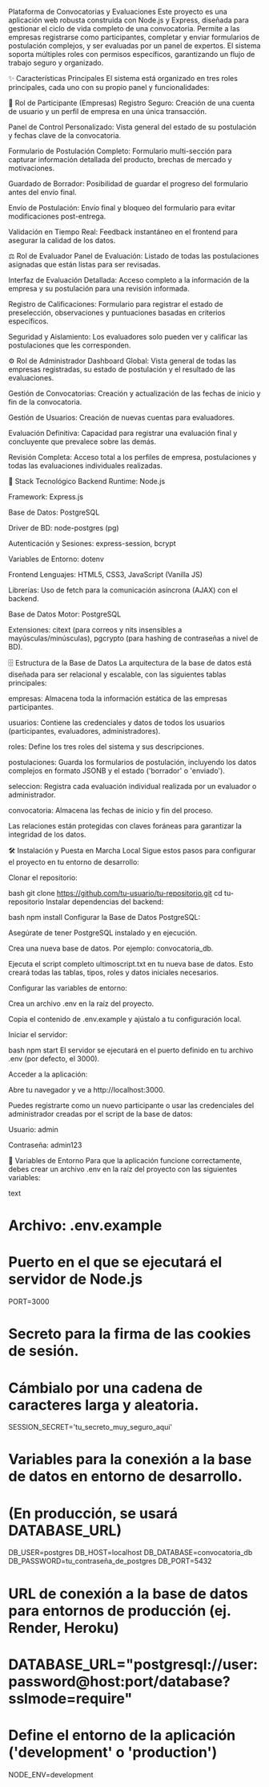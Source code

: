 Plataforma de Convocatorias y Evaluaciones
Este proyecto es una aplicación web robusta construida con Node.js y Express, diseñada para gestionar el ciclo de vida completo de una convocatoria. Permite a las empresas registrarse como participantes, completar y enviar formularios de postulación complejos, y ser evaluadas por un panel de expertos. El sistema soporta múltiples roles con permisos específicos, garantizando un flujo de trabajo seguro y organizado.

✨ Características Principales
El sistema está organizado en tres roles principales, cada uno con su propio panel y funcionalidades:

👤 Rol de Participante (Empresas)
Registro Seguro: Creación de una cuenta de usuario y un perfil de empresa en una única transacción.

Panel de Control Personalizado: Vista general del estado de su postulación y fechas clave de la convocatoria.

Formulario de Postulación Completo: Formulario multi-sección para capturar información detallada del producto, brechas de mercado y motivaciones.

Guardado de Borrador: Posibilidad de guardar el progreso del formulario antes del envío final.

Envío de Postulación: Envío final y bloqueo del formulario para evitar modificaciones post-entrega.

Validación en Tiempo Real: Feedback instantáneo en el frontend para asegurar la calidad de los datos.

⚖️ Rol de Evaluador
Panel de Evaluación: Listado de todas las postulaciones asignadas que están listas para ser revisadas.

Interfaz de Evaluación Detallada: Acceso completo a la información de la empresa y su postulación para una revisión informada.

Registro de Calificaciones: Formulario para registrar el estado de preselección, observaciones y puntuaciones basadas en criterios específicos.

Seguridad y Aislamiento: Los evaluadores solo pueden ver y calificar las postulaciones que les corresponden.

⚙️ Rol de Administrador
Dashboard Global: Vista general de todas las empresas registradas, su estado de postulación y el resultado de las evaluaciones.

Gestión de Convocatorias: Creación y actualización de las fechas de inicio y fin de la convocatoria.

Gestión de Usuarios: Creación de nuevas cuentas para evaluadores.

Evaluación Definitiva: Capacidad para registrar una evaluación final y concluyente que prevalece sobre las demás.

Revisión Completa: Acceso total a los perfiles de empresa, postulaciones y todas las evaluaciones individuales realizadas.

🚀 Stack Tecnológico
Backend
Runtime: Node.js

Framework: Express.js

Base de Datos: PostgreSQL

Driver de BD: node-postgres (pg)

Autenticación y Sesiones: express-session, bcrypt

Variables de Entorno: dotenv

Frontend
Lenguajes: HTML5, CSS3, JavaScript (Vanilla JS)

Librerías: Uso de fetch para la comunicación asíncrona (AJAX) con el backend.

Base de Datos
Motor: PostgreSQL

Extensiones: citext (para correos y nits insensibles a mayúsculas/minúsculas), pgcrypto (para hashing de contraseñas a nivel de BD).

🗄️ Estructura de la Base de Datos
La arquitectura de la base de datos está diseñada para ser relacional y escalable, con las siguientes tablas principales:

empresas: Almacena toda la información estática de las empresas participantes.

usuarios: Contiene las credenciales y datos de todos los usuarios (participantes, evaluadores, administradores).

roles: Define los tres roles del sistema y sus descripciones.

postulaciones: Guarda los formularios de postulación, incluyendo los datos complejos en formato JSONB y el estado ('borrador' o 'enviado').

seleccion: Registra cada evaluación individual realizada por un evaluador o administrador.

convocatoria: Almacena las fechas de inicio y fin del proceso.

Las relaciones están protegidas con claves foráneas para garantizar la integridad de los datos.

🛠️ Instalación y Puesta en Marcha Local
Sigue estos pasos para configurar el proyecto en tu entorno de desarrollo:

Clonar el repositorio:

bash
git clone https://github.com/tu-usuario/tu-repositorio.git
cd tu-repositorio
Instalar dependencias del backend:

bash
npm install
Configurar la Base de Datos PostgreSQL:

Asegúrate de tener PostgreSQL instalado y en ejecución.

Crea una nueva base de datos. Por ejemplo: convocatoria_db.

Ejecuta el script completo ultimoscript.txt en tu nueva base de datos. Esto creará todas las tablas, tipos, roles y datos iniciales necesarios.

Configurar las variables de entorno:

Crea un archivo .env en la raíz del proyecto.

Copia el contenido de .env.example y ajústalo a tu configuración local.

Iniciar el servidor:

bash
npm start
El servidor se ejecutará en el puerto definido en tu archivo .env (por defecto, el 3000).

Acceder a la aplicación:

Abre tu navegador y ve a http://localhost:3000.

Puedes registrarte como un nuevo participante o usar las credenciales del administrador creadas por el script de la base de datos:

Usuario: admin

Contraseña: admin123

📄 Variables de Entorno
Para que la aplicación funcione correctamente, debes crear un archivo .env en la raíz del proyecto con las siguientes variables:

text
# Archivo: .env.example

# Puerto en el que se ejecutará el servidor de Node.js
PORT=3000

# Secreto para la firma de las cookies de sesión.
# Cámbialo por una cadena de caracteres larga y aleatoria.
SESSION_SECRET='tu_secreto_muy_seguro_aqui'

# Variables para la conexión a la base de datos en entorno de desarrollo.
# (En producción, se usará DATABASE_URL)
DB_USER=postgres
DB_HOST=localhost
DB_DATABASE=convocatoria_db
DB_PASSWORD=tu_contraseña_de_postgres
DB_PORT=5432

# URL de conexión a la base de datos para entornos de producción (ej. Render, Heroku)
# DATABASE_URL="postgresql://user:password@host:port/database?sslmode=require"

# Define el entorno de la aplicación ('development' o 'production')
NODE_ENV=development
